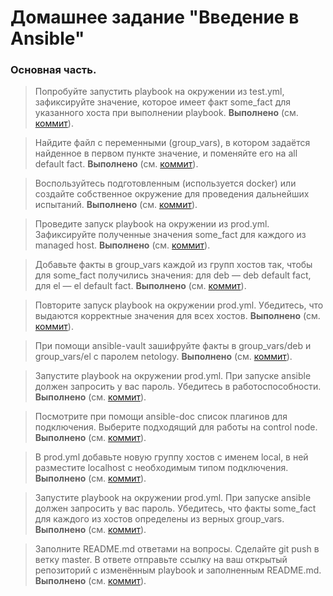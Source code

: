 # Домашнее задание "Введение в Ansible"

### Основная часть.

> Попробуйте запустить playbook на окружении из test.yml, зафиксируйте значение, которое имеет факт some_fact для указанного хоста при выполнении playbook.
**Выполнено** (см. [коммит](https://github.com/ipodovalov/devops-netology/commit/)).

> Найдите файл с переменными (group_vars), в котором задаётся найденное в первом пункте значение, и поменяйте его на all default fact.
**Выполнено** (см. [коммит](https://github.com/ipodovalov/devops-netology/commit/)).

> Воспользуйтесь подготовленным (используется docker) или создайте собственное окружение для проведения дальнейших испытаний.
**Выполнено** (см. [коммит](https://github.com/ipodovalov/devops-netology/commit/)).

> Проведите запуск playbook на окружении из prod.yml. Зафиксируйте полученные значения some_fact для каждого из managed host.
**Выполнено** (см. [коммит](https://github.com/ipodovalov/devops-netology/commit/)).

> Добавьте факты в group_vars каждой из групп хостов так, чтобы для some_fact получились значения: для deb — deb default fact, для el — el default fact.
**Выполнено** (см. [коммит](https://github.com/ipodovalov/devops-netology/commit/)).

> Повторите запуск playbook на окружении prod.yml. Убедитесь, что выдаются корректные значения для всех хостов.
**Выполнено** (см. [коммит](https://github.com/ipodovalov/devops-netology/commit/)).

> При помощи ansible-vault зашифруйте факты в group_vars/deb и group_vars/el с паролем netology.
**Выполнено** (см. [коммит](https://github.com/ipodovalov/devops-netology/commit/)).

> Запустите playbook на окружении prod.yml. При запуске ansible должен запросить у вас пароль. Убедитесь в работоспособности.
**Выполнено** (см. [коммит](https://github.com/ipodovalov/devops-netology/commit/)).

> Посмотрите при помощи ansible-doc список плагинов для подключения. Выберите подходящий для работы на control node.
**Выполнено** (см. [коммит](https://github.com/ipodovalov/devops-netology/commit/)).

> В prod.yml добавьте новую группу хостов с именем local, в ней разместите localhost с необходимым типом подключения.
**Выполнено** (см. [коммит](https://github.com/ipodovalov/devops-netology/commit/)).

> Запустите playbook на окружении prod.yml. При запуске ansible должен запросить у вас пароль. Убедитесь, что факты some_fact для каждого из хостов определены из верных group_vars.
**Выполнено** (см. [коммит](https://github.com/ipodovalov/devops-netology/commit/)).

> Заполните README.md ответами на вопросы. Сделайте git push в ветку master. В ответе отправьте ссылку на ваш открытый репозиторий с изменённым playbook и заполненным README.md.
**Выполнено** (см. [коммит](https://github.com/ipodovalov/devops-netology/commit/)).
